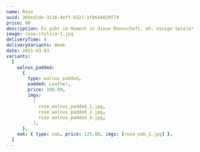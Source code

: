```yaml
---
name: Rose
uuid: 360cd1de-3116-4eff-8321-1fb644829f74
price: 80
description: Es gibt im Moment in diese Mannschaft, oh, einige Spieler vergessen ihnen Profi was sie sind. Ich lese nicht sehr viele Zeitungen, aber ich habe gehört viele Situationen. Erstens. wir haben nicht offensiv gespielt. Es gibt keine deutsche Mannschaft spielt offensiv und die Name offensiv wie Bayern. Letzte Spiel hatten wir in Platz drei Spitzen. Elber, Jancka und dann Zickler. Wir müssen nicht vergessen Zickler. Zickler ist eine Spitzen mehr, Mehmet eh mehr Basler.
image: rose-stolica-1.jpg
deliveryTime: 4
deliveryVariants: Week
date: 2021-03-03
variants:
  [
    walnus_padded:
      {
        type: walnus padded,
        padded: Leather,
        price: 190.00,
        imgs:
          [
            rose_walnus_padded_1.jpg,
            rose_walnus_padded_2.jpg,
            rose_walnus_padded_4.jpg,
          ],
      },
    oak: { type: oak, price: 125.00, imgs: [rose_oak_1.jpg] },
  ]
---
```

